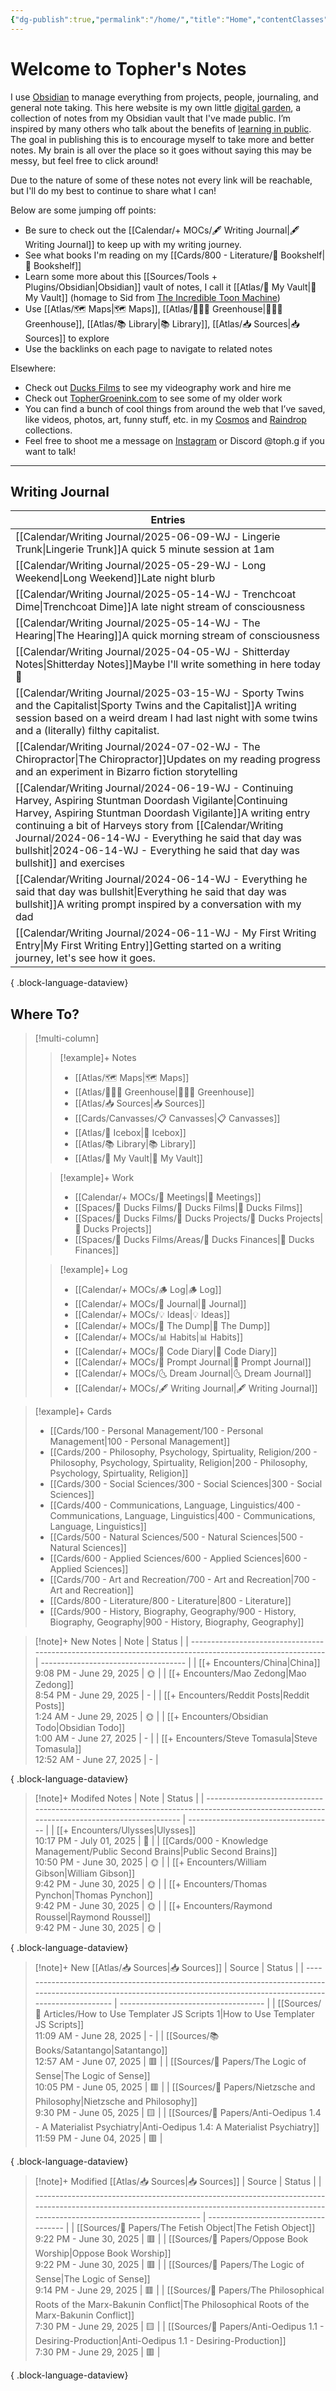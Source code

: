 ```yaml
---
{"dg-publish":true,"permalink":"/home/","title":"Home","contentClasses":"mado-table mado-table-stripe","tags":["🗺️","gardenEntry"]}
---
```



# Welcome to Topher's Notes

I use [Obsidian](https://obsidian.md/) to manage everything from projects, people, journaling, and general note taking. This here website is my own little [digital garden](https://maggieappleton.com/garden-history), a collection of notes from my Obsidian vault that I've made public. I’m inspired by many others who talk about the benefits of [learning in public](https://notes.nicolevanderhoeven.com/Learning+in+public). The goal in publishing this is to encourage myself to take more and better notes. My brain is all over the place so it goes without saying this may be messy, but feel free to click around! 

Due to the nature of some of these notes not every link will be reachable, but I'll do my best to continue to share what I can! 

Below are some jumping off points:

- Be sure to check out the [[Calendar/+ MOCs/🖋 Writing Journal\|🖋 Writing Journal]] to keep up with my writing journey. 
- See what books I'm reading on my [[Cards/800 - Literature/📗 Bookshelf\|📗 Bookshelf]]
- Learn some more about this [[Sources/Tools + Plugins/Obsidian\|Obsidian]] vault of notes, I call it [[Atlas/🧠 My Vault\|🧠 My Vault]] (homage to Sid from [The Incredible Toon Machine](https://www.youtube.com/watch?v=w6RD2s4TQAQ))
- Use [[Atlas/🗺 Maps\|🗺 Maps]], [[Atlas/👨🏻‍🌾 Greenhouse\|👨🏻‍🌾 Greenhouse]], [[Atlas/📚 Library\|📚 Library]], [[Atlas/📥 Sources\|📥 Sources]] to explore 
- Use the backlinks on each page to navigate to related notes

Elsewhere:
- Check out [Ducks Films](http://ducksfilms.com) to see my videography work and hire me
- Check out [TopherGroenink.com](http://tophergroenink.com) to see some of my older work
- You can find a bunch of cool things from around the web that I’ve saved, like videos, photos, art, funny stuff, etc. in my [Cosmos](https://www.cosmos.so/topher) and [Raindrop](https://raindrop.io/tophg) collections.
- Feel free to shoot me a message on [Instagram](https://www.instagram.com/toph.g/) or Discord @toph.g if you want to talk!

---

## Writing Journal

| Entries                                                                                                                                                                                                                                                                                                                      |
| ---------------------------------------------------------------------------------------------------------------------------------------------------------------------------------------------------------------------------------------------------------------------------------------------------------------------------- |
| [[Calendar/Writing Journal/2025-06-09-WJ - Lingerie Trunk\|Lingerie Trunk]]<span class=summary>A quick 5 minute session at 1am</span>                                                                                                                                                                                     |
| [[Calendar/Writing Journal/2025-05-29-WJ - Long Weekend\|Long Weekend]]<span class=summary>Late night blurb </span>                                                                                                                                                                                                       |
| [[Calendar/Writing Journal/2025-05-14-WJ - Trenchcoat Dime\|Trenchcoat Dime]]<span class=summary>A late night stream of consciousness</span>                                                                                                                                                                              |
| [[Calendar/Writing Journal/2025-05-14-WJ - The Hearing\|The Hearing]]<span class=summary>A quick morning stream of consciousness </span>                                                                                                                                                                                  |
| [[Calendar/Writing Journal/2025-04-05-WJ - Shitterday Notes\|Shitterday Notes]]<span class=summary>Maybe I'll write something in here today 🤔 </span>                                                                                                                                                                    |
| [[Calendar/Writing Journal/2025-03-15-WJ - Sporty Twins and the Capitalist\|Sporty Twins and the Capitalist]]<span class=summary>A writing session based on a weird dream I had last night with some twins and a (literally) filthy capitalist.</span>                                                                    |
| [[Calendar/Writing Journal/2024-07-02-WJ - The Chiropractor\|The Chiropractor]]<span class=summary>Updates on my reading progress and an experiment in Bizarro fiction storytelling</span>                                                                                                                                |
| [[Calendar/Writing Journal/2024-06-19-WJ - Continuing Harvey, Aspiring Stuntman Doordash Vigilante\|Continuing Harvey, Aspiring Stuntman Doordash Vigilante]]<span class=summary>A writing entry continuing a bit of Harveys story from [[Calendar/Writing Journal/2024-06-14-WJ - Everything he said that day was bullshit\|2024-06-14-WJ - Everything he said that day was bullshit]] and exercises</span> |
| [[Calendar/Writing Journal/2024-06-14-WJ - Everything he said that day was bullshit\|Everything he said that day was bullshit]]<span class=summary>A writing prompt inspired by a conversation with my dad</span>                                                                                                         |
| [[Calendar/Writing Journal/2024-06-11-WJ - My First Writing Entry\|My First Writing Entry]]<span class=summary>Getting started on a writing journey, let's see how it goes.</span>                                                                                                                                        |

{ .block-language-dataview}

## Where To?

> [!multi-column]
> > [!example]+ Notes
> > - [[Atlas/🗺 Maps\|🗺 Maps]]
> > - [[Atlas/👨🏻‍🌾 Greenhouse\|👨🏻‍🌾 Greenhouse]]
> > - [[Atlas/📥 Sources\|📥 Sources]]
> > - [[Cards/Canvasses/📋 Canvasses\|📋 Canvasses]]
> > - [[Atlas/🧊 Icebox\|🧊 Icebox]]
> > - [[Atlas/📚 Library\|📚 Library]]
> > - [[Atlas/🧠 My Vault\|🧠 My Vault]]
> 
> > [!example]+ Work
> > - [[Calendar/+ MOCs/👥 Meetings\|👥 Meetings]]
> > - [[Spaces/🦆 Ducks Films/🦆 Ducks Films\|🦆 Ducks Films]]
> > - [[Spaces/🦆 Ducks Films/🌈 Ducks Projects/🌈 Ducks Projects\|🌈 Ducks Projects]]
> > - [[Spaces/🦆 Ducks Films/Areas/💸 Ducks Finances\|💸 Ducks Finances]]
> 
> > [!example]+ Log
> > - [[Calendar/+ MOCs/🪵 Log\|🪵 Log]]
> > - [[Calendar/+ MOCs/📓 Journal\|📓 Journal]]
> > - [[Calendar/+ MOCs/💡 Ideas\|💡 Ideas]]
> > - [[Calendar/+ MOCs/🔗 The Dump\|🔗 The Dump]]
> > - [[Calendar/+ MOCs/📊 Habits\|📊 Habits]]
> > - [[Calendar/+ MOCs/🧪 Code Diary\|🧪 Code Diary]]
> > - [[Calendar/+ MOCs/🎲 Prompt Journal\|🎲 Prompt Journal]]
> > - [[Calendar/+ MOCs/🌜 Dream Journal\|🌜 Dream Journal]]
> > - [[Calendar/+ MOCs/🖋 Writing Journal\|🖋 Writing Journal]]

> [!example]+ Cards
> - [[Cards/100 - Personal Management/100 - Personal Management\|100 - Personal Management]]
> - [[Cards/200 - Philosophy, Psychology, Spirtuality, Religion/200 - Philosophy, Psychology, Spirtuality, Religion\|200 - Philosophy, Psychology, Spirtuality, Religion]]
> - [[Cards/300 - Social Sciences/300 - Social Sciences\|300 - Social Sciences]]
> - [[Cards/400 - Communications, Language, Linguistics/400 - Communications, Language, Linguistics\|400 - Communications, Language, Linguistics]]
> - [[Cards/500 - Natural Sciences/500 - Natural Sciences\|500 - Natural Sciences]]
> - [[Cards/600 - Applied Sciences/600 - Applied Sciences\|600 - Applied Sciences]]
> - [[Cards/700 - Art and Recreation/700 - Art and Recreation\|700 - Art and Recreation]]
> - [[Cards/800 - Literature/800 - Literature\|800 - Literature]]
> - [[Cards/900 - History, Biography, Geography/900 - History, Biography, Geography\|900 - History, Biography, Geography]]

> [!note]+ New Notes
>  | Note                                                                                                      | Status                               |
> | --------------------------------------------------------------------------------------------------------- | ------------------------------------ |
> | [[+ Encounters/China\|China]]<br><span class='block'>9:08 PM - June 29, 2025</span>                    | <span class='center-block'>🌞</span> |
> | [[+ Encounters/Mao Zedong\|Mao Zedong]]<br><span class='block'>8:54 PM - June 29, 2025</span>          | <span class='center-block'>\-</span> |
> | [[+ Encounters/Reddit Posts\|Reddit Posts]]<br><span class='block'>1:24 AM - June 29, 2025</span>      | <span class='center-block'>🌞</span> |
> | [[+ Encounters/Obsidian Todo\|Obsidian Todo]]<br><span class='block'>1:00 AM - June 27, 2025</span>    | <span class='center-block'>\-</span> |
> | [[+ Encounters/Steve Tomasula\|Steve Tomasula]]<br><span class='block'>12:52 AM - June 27, 2025</span> | <span class='center-block'>\-</span> |
> 
{ .block-language-dataview}

> [!note]+ Modifed Notes
>  | Note                                                                                                                                      | Status                               |
> | ----------------------------------------------------------------------------------------------------------------------------------------- | ------------------------------------ |
> | [[+ Encounters/Ulysses\|Ulysses]]<br><span class='block'>10:17 PM - July 01, 2025</span>                                               | <span class='center-block'>🌱</span> |
> | [[Cards/000 - Knowledge Management/Public Second Brains\|Public Second Brains]]<br><span class='block'>10:50 PM - June 30, 2025</span> | <span class='center-block'>🌞</span> |
> | [[+ Encounters/William Gibson\|William Gibson]]<br><span class='block'>9:42 PM - June 30, 2025</span>                                  | <span class='center-block'>🌞</span> |
> | [[+ Encounters/Thomas Pynchon\|Thomas Pynchon]]<br><span class='block'>9:42 PM - June 30, 2025</span>                                  | <span class='center-block'>🌞</span> |
> | [[+ Encounters/Raymond Roussel\|Raymond Roussel]]<br><span class='block'>9:42 PM - June 30, 2025</span>                                | <span class='center-block'>🌞</span> |
> 
{ .block-language-dataview}

> [!note]+ New [[Atlas/📥 Sources\|📥 Sources]]
>  | Source                                                                                                                                                                  | Status                               |
> | ----------------------------------------------------------------------------------------------------------------------------------------------------------------------- | ------------------------------------ |
> | [[Sources/📰 Articles/How to Use Templater JS Scripts 1\|How to Use Templater JS Scripts]]<br><span class='block'>11:09 AM - June 28, 2025</span>                    | <span class='center-block'>\-</span> |
> | [[Sources/📚 Books/Satantango\|Satantango]]<br><span class='block'>12:57 AM - June 07, 2025</span>                                                                   | <span class='center-block'>🟥</span> |
> | [[Sources/📜 Papers/The Logic of Sense\|The Logic of Sense]]<br><span class='block'>10:05 PM - June 05, 2025</span>                                                  | <span class='center-block'>🟥</span> |
> | [[Sources/📜 Papers/Nietzsche and Philosophy\|Nietzsche and Philosophy]]<br><span class='block'>9:30 PM - June 05, 2025</span>                                       | <span class='center-block'>🟨</span> |
> | [[Sources/📜 Papers/Anti-Oedipus 1.4 - A Materialist Psychiatry\|Anti-Oedipus 1.4: A Materialist Psychiatry]]<br><span class='block'>11:59 PM - June 04, 2025</span> | <span class='center-block'>🟥</span> |
> 
{ .block-language-dataview}

> [!note]+ Modified [[Atlas/📥 Sources\|📥 Sources]]
>  | Source                                                                                                                                                                                    | Status                               |
> | ----------------------------------------------------------------------------------------------------------------------------------------------------------------------------------------- | ------------------------------------ |
> | [[Sources/📜 Papers/The Fetish Object\|The Fetish Object]]<br><span class='block'>9:22 PM - June 30, 2025</span>                                                                       | <span class='center-block'>🟥</span> |
> | [[Sources/📜 Papers/Oppose Book Worship\|Oppose Book Worship]]<br><span class='block'>9:22 PM - June 30, 2025</span>                                                                   | <span class='center-block'>🟥</span> |
> | [[Sources/📜 Papers/The Logic of Sense\|The Logic of Sense]]<br><span class='block'>9:14 PM - June 29, 2025</span>                                                                     | <span class='center-block'>🟥</span> |
> | [[Sources/📜 Papers/The Philosophical Roots of the Marx-Bakunin Conflict\|The Philosophical Roots of the Marx-Bakunin Conflict]]<br><span class='block'>7:30 PM - June 29, 2025</span> | <span class='center-block'>🟨</span> |
> | [[Sources/📜 Papers/Anti-Oedipus 1.1 - Desiring-Production\|Anti-Oedipus 1.1 - Desiring-Production]]<br><span class='block'>7:30 PM - June 29, 2025</span>                             | <span class='center-block'>🟥</span> |
> 
{ .block-language-dataview}